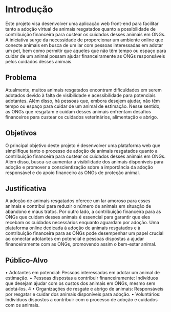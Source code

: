 # Introdução

Este projeto visa desenvolver uma aplicação web front-end para facilitar tanto a adoção
virtual de animais resgatados quanto a possibilidade de contribuição financeira para custear
os cuidados desses animais em ONGs. A iniciativa surge da necessidade de proporcionar
um ambiente online que conecte animais em busca de um lar com pessoas interessadas em
adotar um pet, bem como permitir que aqueles que não têm tempo ou espaço para cuidar
de um animal possam ajudar financeiramente as ONGs responsáveis pelos cuidados
desses animais.


## Problema

Atualmente, muitos animais resgatados encontram dificuldades em serem adotados devido
à falta de visibilidade e acessibilidade para potenciais adotantes. Além disso, há pessoas
que, embora desejem ajudar, não têm tempo ou espaço para cuidar de um animal de
estimação. Nesse sentido, as ONGs que resgatam e cuidam desses animais enfrentam
desafios financeiros para custear os cuidados veterinários, alimentação e abrigo.

## Objetivos

O principal objetivo deste projeto é desenvolver uma plataforma web que simplifique tanto o
processo de adoção de animais resgatados quanto a contribuição financeira para custear os
cuidados desses animais em ONGs. Além disso, busca-se aumentar a visibilidade dos
animais disponíveis para adoção e promover a conscientização sobre a importância da
adoção responsável e do apoio financeiro às ONGs de proteção animal.


## Justificativa

A adoção de animais resgatados oferece um lar amoroso para esses animais e contribui
para reduzir o número de animais em situação de abandono e maus tratos. Por outro lado, a
contribuição financeira para as ONGs que cuidam desses animais é essencial para garantir
que eles recebam os cuidados necessários enquanto aguardam por adoção. Uma
plataforma online dedicada à adoção de animais resgatados e à contribuição financeira para
as ONGs pode desempenhar um papel crucial ao conectar adotantes em potencial e
pessoas dispostas a ajudar financeiramente com as ONGs, promovendo assim o bem-estar
animal.


## Público-Alvo

• Adotantes em potencial: Pessoas interessadas em adotar um animal de estimação.
• Pessoas dispostas a contribuir financeiramente: Indivíduos que desejam ajudar com
os custos dos animais em ONGs, mesmo sem adotá-los.
4
• Organizações de resgate e abrigo de animais: Responsáveis por resgatar e cuidar
dos animais disponíveis para adoção.
• Voluntários: Indivíduos dispostos a contribuir com o processo de adoção e cuidados
com os animais.

